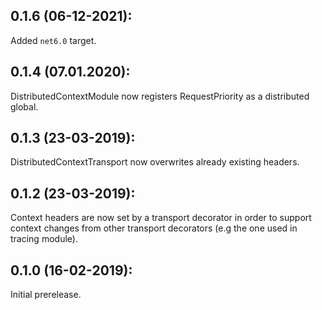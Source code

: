 ## 0.1.6 (06-12-2021):

Added `net6.0` target.

## 0.1.4 (07.01.2020):

DistributedContextModule now registers RequestPriority as a distributed global.

## 0.1.3 (23-03-2019):

DistributedContextTransport now overwrites already existing headers.

## 0.1.2 (23-03-2019):

Context headers are now set by a transport decorator in order to support context changes from other transport decorators (e.g the one used in tracing module).

## 0.1.0 (16-02-2019): 

Initial prerelease.